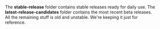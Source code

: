The **stable-release** folder contains stable releases ready for daily use.
The **latest-release-candidates** folder contains the most recent beta releases.
All the remaining stuff is old and unstable. We're keeping it just for reference.
